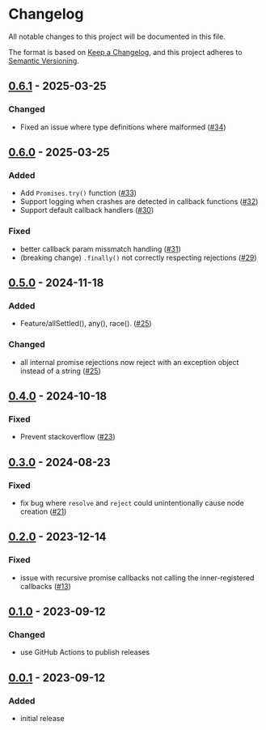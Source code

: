 # Changelog
All notable changes to this project will be documented in this file.

The format is based on [Keep a Changelog](https://keepachangelog.com/en/1.0.0/),
and this project adheres to [Semantic Versioning](https://semver.org/spec/v2.0.0.html).



## [0.6.1](https://github.com/rokucommunity/promises/compare/v0.6.0...0.6.1) - 2025-03-25
### Changed
 - Fixed an issue where type definitions where malformed ([#34](https://github.com/rokucommunity/promises/pull/34))



## [0.6.0](https://github.com/rokucommunity/promises/compare/v0.5.0...v0.6.0) - 2025-03-25
### Added
 - Add `Promises.try()` function ([#33](https://github.com/rokucommunity/promises/pull/33))
 - Support logging when crashes are detected in callback functions ([#32](https://github.com/rokucommunity/promises/pull/32))
 - Support default callback handlers ([#30](https://github.com/rokucommunity/promises/pull/30))
### Fixed
 - better callback param missmatch handling ([#31](https://github.com/rokucommunity/promises/pull/31))
 - (breaking change) `.finally()` not correctly respecting rejections ([#29](https://github.com/rokucommunity/promises/pull/29))



## [0.5.0](https://github.com/rokucommunity/promises/compare/v0.4.0...v0.5.0) - 2024-11-18
### Added
 - Feature/allSettled(), any(), race(). ([#25](https://github.com/rokucommunity/promises/pull/25))
### Changed
 - all internal promise rejections now reject with an exception object instead of a string ([#25](https://github.com/rokucommunity/promises/pull/25))



## [0.4.0](https://github.com/rokucommunity/promises/compare/v0.3.0...v0.4.0) - 2024-10-18
### Fixed
 - Prevent stackoverflow ([#23](https://github.com/rokucommunity/promises/pull/23))



## [0.3.0](https://github.com/rokucommunity/promises/compare/v0.2.0...v0.3.0) - 2024-08-23
### Fixed
 - fix bug where `resolve` and `reject` could unintentionally cause node creation ([#21](https://github.com/rokucommunity/promises/pull/21))



## [0.2.0](https://github.com/rokucommunity/promises/compare/v0.1.0...v0.2.0) - 2023-12-14
### Fixed
 - issue with recursive promise callbacks not calling the inner-registered callbacks ([#13](https://github.com/rokucommunity/promises/pull/13))



## [0.1.0](https://github.com/rokucommunity/promises/compare/v0.0.1...v0.1.0) - 2023-09-12
### Changed
 - use GitHub Actions to publish releases



## [0.0.1](https://github.com/rokucommunity/promises/compare/ead925eabcb57c80bb27968a96c71494c78b3fdf...97d15723c631b36d15b92d283822b9cd042ac81b) - 2023-09-12
### Added
 - initial release
